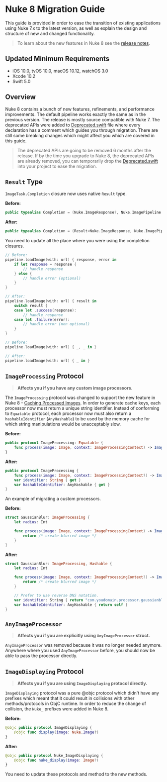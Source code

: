 # Nuke 8 Migration Guide

This guide is provided in order to ease the transition of existing applications using Nuke 7.x to the latest version, as well as explain the design and structure of new and changed functionality.

> To learn about the new features in Nuke 8 see the [release notes](https://github.com/kean/Nuke/releases/tag/8.0).

## Updated Minimum Requirements

- iOS 10.0, tvOS 10.0, macOS 10.12, watchOS 3.0
- Xcode 10.2
- Swift 5.0

## Overview

Nuke 8 contains a bunch of new features, refinements, and performance improvements. The default pipeline works exactly the same as in the previous version. The release is mostly source compatible with Nuke 7. The deprecated APIs were added to [Deprecated.swift](https://gist.github.com/kean/05eaa36ac72e4c34dea50911ee68b801) file where every declaration has a comment which guides you through migration. There are still some breaking changes which might affect you which are covered in this guide.

> The deprecated APIs are going to be removed 6 months after the release. If by the time you upgrade to Nuke 8, the deprecated APIs are already removed, you can temporarily drop the [Deprecated.swift](https://gist.github.com/kean/05eaa36ac72e4c34dea50911ee68b801) into your project to ease the migration.

## `Result` Type

`ImageTask.Completion` closure now uses native `Result` type.

**Before:**

```swift
public typealias Completion = (Nuke.ImageResponse?, Nuke.ImagePipeline.Error?) -> Void
```

**After:**

```swift
public typealias Completion = (Result<Nuke.ImageResponse, Nuke.ImagePipeline.Error>) -> Void
```

You need to update all the place where you were using the completion closures.

```swift
// Before:
pipeline.loadImage(with: url) { response, error in
    if let response = response {
        // handle response
    } else {
        // handle error (optional)
    }
}

// After:
pipeline.loadImage(with: url) { result in
    switch result {
    case let .success(response):
        // handle response
    case let .failure(error):
        // handle error (non optional)
    }
}
```

```swift
// Before:
pipeline.loadImage(with: url) { _, _ in }

// After:
pipeline.loadImage(with: url) { _ in }
```

## `ImageProcessing` Protocol

> **Affects you if you have any custom image processors.**

The `ImageProcessing` protocol was changed to support the new feature in Nuke 8 - [Caching Processed Images](https://github.com/kean/Nuke/pull/227). In order to generate cache keys, each processor now must return a unique string identifier. Instead of conforming to `Equatable` protocol, each processor now must also return a `hashableIdentifier` (`AnyHashable`) to be used by the memory cache for which string manipulations would be unacceptably slow.

**Before:**

```swift
public protocol ImageProcessing: Equatable {
    func process(image: Image, context: ImageProcessingContext) -> Image?
}
```

**After:**

```swift
public protocol ImageProcessing {
    func process(image: Image, context: ImageProcessingContext?) -> Image?
    var identifier: String { get }
    var hashableIdentifier: AnyHashable { get }
}
```

An example of migrating a custom processors.

**Before:**

```swift
struct GaussianBlur: ImageProcessing {
    let radius: Int

    func process(image: Image, context: ImageProcessingContext) -> Image? {
    	return /* create blurred image */
    }
}
```

**After:**

```swift
struct GaussianBlur: ImageProcessing, Hashable {
    let radius: Int

    func process(image: Image, context: ImageProcessingContext?) -> Image? {
    	return /* create blurred image */
    }

    // Prefer to use reverse DNS notation.
    var identifier: String { return "com.youdomain.processor.gaussianblur-\(radius)" }
    var hashableIdentifier: AnyHashable { return self }
}
```

## `AnyImageProcessor`

> **Affects you if you are explicitly using `AnyImageProcessor` struct.**

`AnyImageProcessor` was removed because it was no longer needed anymore. Anywhere where you used `AnyImageProcessor` before, you should now be able to pass the processor directly.


## `ImageDisplaying` Protocol

> **Affects you if you are using `ImageDisplaying` protocol directly.**

`ImageDisplaying` protocol was a pure @objc protocol which didn't have any prefixes which meant that it could result in collisions with other methods/protocols in ObjC runtime. In order to reduce the change of collision, the `Nuke_` prefixes were added in Nuke 8.

**Before:**

```swift
@objc public protocol ImageDisplaying {
    @objc func display(image: Nuke.Image?)
}
```

**After:**

```swift
@objc public protocol Nuke_ImageDisplaying {
    @objc func nuke_display(image: Image?)
}
```

You need to update these protocols and method to the new methods.


